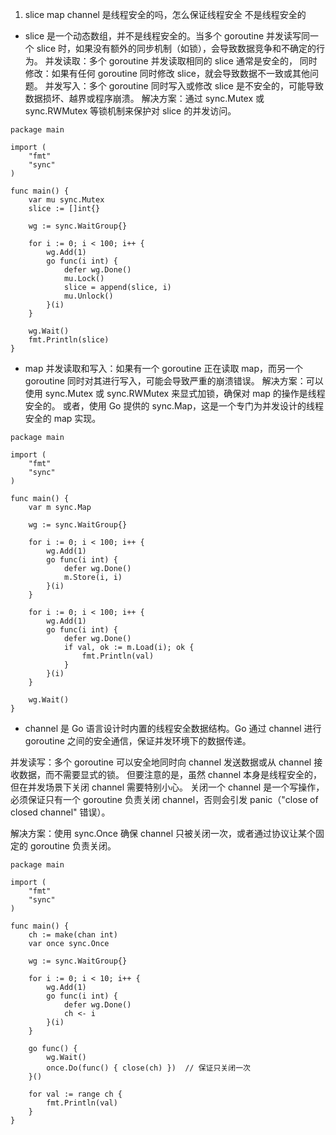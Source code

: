 1. slice map channel 是线程安全的吗，怎么保证线程安全
  不是线程安全的

- slice 是一个动态数组，并不是线程安全的。当多个 goroutine 并发读写同一个 slice 时，如果没有额外的同步机制（如锁），会导致数据竞争和不确定的行为。
  并发读取：多个 goroutine 并发读取相同的 slice 通常是安全的，
  同时修改：如果有任何 goroutine 同时修改 slice，就会导致数据不一致或其他问题。
  并发写入：多个 goroutine 同时写入或修改 slice 是不安全的，可能导致数据损坏、越界或程序崩溃。
  解决方案：通过 sync.Mutex 或 sync.RWMutex 等锁机制来保护对 slice 的并发访问。
```
package main

import (
    "fmt"
    "sync"
)

func main() {
    var mu sync.Mutex
    slice := []int{}

    wg := sync.WaitGroup{}

    for i := 0; i < 100; i++ {
        wg.Add(1)
        go func(i int) {
            defer wg.Done()
            mu.Lock()
            slice = append(slice, i)
            mu.Unlock()
        }(i)
    }

    wg.Wait()
    fmt.Println(slice)
}

```

- map 并发读取和写入：如果有一个 goroutine 正在读取 map，而另一个 goroutine 同时对其进行写入，可能会导致严重的崩溃错误。
  解决方案：可以使用 sync.Mutex 或 sync.RWMutex 来显式加锁，确保对 map 的操作是线程安全的。
  或者，使用 Go 提供的 sync.Map，这是一个专门为并发设计的线程安全的 map 实现。
```
package main

import (
    "fmt"
    "sync"
)

func main() {
    var m sync.Map

    wg := sync.WaitGroup{}

    for i := 0; i < 100; i++ {
        wg.Add(1)
        go func(i int) {
            defer wg.Done()
            m.Store(i, i)
        }(i)
    }

    for i := 0; i < 100; i++ {
        wg.Add(1)
        go func(i int) {
            defer wg.Done()
            if val, ok := m.Load(i); ok {
                fmt.Println(val)
            }
        }(i)
    }

    wg.Wait()
}

```

- channel 是 Go 语言设计时内置的线程安全数据结构。Go 通过 channel 进行 goroutine 之间的安全通信，保证并发环境下的数据传递。

 并发读写：多个 goroutine 可以安全地同时向 channel 发送数据或从 channel 接收数据，而不需要显式的锁。
 但要注意的是，虽然 channel 本身是线程安全的，但在并发场景下关闭 channel 需要特别小心。
 关闭一个 channel 是一个写操作，必须保证只有一个 goroutine 负责关闭 channel，否则会引发 panic（"close of closed channel" 错误）。

 解决方案：使用 sync.Once 确保 channel 只被关闭一次，或者通过协议让某个固定的 goroutine 负责关闭。

```
package main

import (
    "fmt"
    "sync"
)

func main() {
    ch := make(chan int)
    var once sync.Once

    wg := sync.WaitGroup{}

    for i := 0; i < 10; i++ {
        wg.Add(1)
        go func(i int) {
            defer wg.Done()
            ch <- i
        }(i)
    }

    go func() {
        wg.Wait()
        once.Do(func() { close(ch) })  // 保证只关闭一次
    }()

    for val := range ch {
        fmt.Println(val)
    }
}
```
